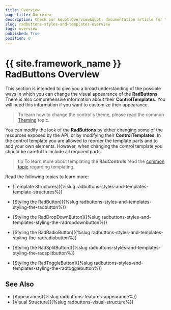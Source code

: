 ```yaml
---
title: Overview
page_title: Overview
description: Check our &quot;Overview&quot; documentation article for the RadButtons {{ site.framework_name }} control.
slug: radbuttons-styles-and-templates-overview
tags: overview
published: True
position: 0
---
```


# {{ site.framework_name }} RadButtons Overview

This section is intended to give you a broad understanding of the possible ways in which you can change the visual appearance of the __RadButtons__. There is also comprehensive information about their __ControlTemplates__. You will need this information if you want to customize their appearance.

>To learn how to change the control's theme, please read the common [Theming](http://www.telerik.com/help/silverlight/common-styling-apperance-setting-theme.html) topic.

You can modify the look of the __RadButtons__ by either changing some of the resources exposed by the API, or by modifying their __ControlTemplates__. In the control template you are allowed to reorder the template parts and to add your own elements. However, when changing the control template you should be careful to include all required parts.

>tip To learn more about templating the __RadControls__ read the [common topic](http://www.telerik.com/help/silverlight/common-styling-appearance-edit-control-templates-blend.html) regarding templating.

Read the following topics to learn more:

* [Template Structures]({%slug radbuttons-styles-and-templates-template-structures%})

* [Styling the RadButton]({%slug radbuttons-styles-and-templates-styling-the-radbutton%})

* [Styling the RadDropDownButton]({%slug radbuttons-styles-and-templates-styling-the-radropdownbutton%})

* [Styling the RadRadioButton]({%slug radbuttons-styles-and-templates-styling-the-radradiobutton%})

* [Styling the RadSplitButton]({%slug radbuttons-styles-and-templates-styling-the-radsplitbutton%})

* [Styling the RadToggleButton]({%slug radbuttons-styles-and-templates-styling-the-radtogglebutton%})

## See Also
 * [Appearance]({%slug radbuttons-features-appearance%})
 * [Visual Structure]({%slug radbuttons-visual-structure%})